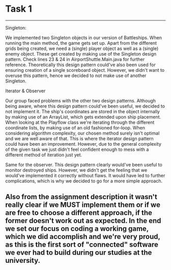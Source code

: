 # Task 1
--------------
Singleton:

We implemented two Singleton objects in our version of Battleships.
When running the main method, the game gets set up. Apart from the different grids being created, we need a
(single) player object as well as a (single) enemy object. These get created by making use of the Singleton
design pattern. Check lines 23 & 24 in AirportShuttle.Main.java for further reference. 
Theoretically this design pattern could've also been used for ensuring creation of a single scoreboard object.
However, we didn't want to overuse this pattern, hence we decided to not make use of another Singleton.

Iterator & Observer

Our group faced problems with the other two design patterns. Although being aware, where this design pattern 
could've been useful, we decided to not implement it. 
The ship's coordinates are stored in the object internally by making use of an ArrayList, which gets extended
upon ship placement. When looking at the Playflow class we're iterating through the different coordinate lists, by
making use of an old fashioned for-loop. 
When considering algorithm complexity, our chosen method surely isn't optimal and we are well aware of that. This
is where the iterator design pattern could have been an improvement. 
However, due to the general complexity of the given task we just didn't feel confident enough to mess with a different method
of iteration just yet.

Same for the observer. This design pattern clearly would've been useful to monitor destroyed ships. However, we
didn't get the feeling that we would've implemented it correctly without flaws.
It would have led to further complications, which is why we decided to go for a more simple approach.

Also from the assignment description it wasn't really clear if we MUST implement them or if we are free to choose
a different approach, if the former doesn't work out as expected. 
In the end we set our focus on coding a working game, which we did accomplish and we're very
proud, as this is the first sort of "connected" software we ever had to build during our studies at the university.
--------------
